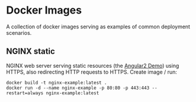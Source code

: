# Docker Images
A collection of docker images serving as examples of common deployment scenarios.

## NGINX static
NGINX web server serving static resources (the [Angular2 Demo](https://github.com/pwalser75/angular2-demo)) using HTTPS, also redirecting HTTP requests to HTTPS.
Create image / run:

    docker build -t nginx-example:latest .
    docker run -d --name nginx-example -p 80:80 -p 443:443 --restart=always nginx-example:latest

